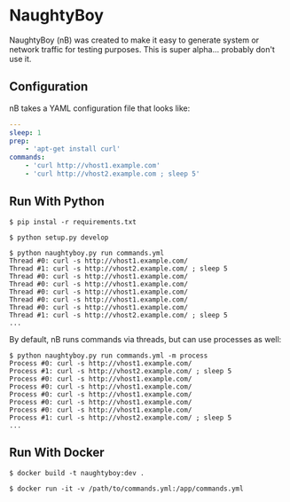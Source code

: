 # NaughtyBoy

NaughtyBoy (nB) was created to make it easy to generate system or network
traffic for testing purposes.  This is super alpha... probably don't use it.

## Configuration

nB takes a YAML configuration file that looks like:

```yaml
---
sleep: 1
prep:
    - 'apt-get install curl'
commands:
    - 'curl http://vhost1.example.com'
    - 'curl http://vhost2.example.com ; sleep 5'
```

## Run With Python

```
$ pip instal -r requirements.txt

$ python setup.py develop

$ python naughtyboy.py run commands.yml
Thread #0: curl -s http://vhost1.example.com/
Thread #1: curl -s http://vhost2.example.com/ ; sleep 5
Thread #0: curl -s http://vhost1.example.com/
Thread #0: curl -s http://vhost1.example.com/
Thread #0: curl -s http://vhost1.example.com/
Thread #0: curl -s http://vhost1.example.com/
Thread #0: curl -s http://vhost1.example.com/
Thread #1: curl -s http://vhost2.example.com/ ; sleep 5
...
```

By default, nB runs commands via threads, but can use processes as well:

```
$ python naughtyboy.py run commands.yml -m process
Process #0: curl -s http://vhost1.example.com/
Process #1: curl -s http://vhost2.example.com/ ; sleep 5
Process #0: curl -s http://vhost1.example.com/
Process #0: curl -s http://vhost1.example.com/
Process #0: curl -s http://vhost1.example.com/
Process #0: curl -s http://vhost1.example.com/
Process #0: curl -s http://vhost1.example.com/
Process #1: curl -s http://vhost2.example.com/ ; sleep 5
...
```

## Run With Docker

```
$ docker build -t naughtyboy:dev .

$ docker run -it -v /path/to/commands.yml:/app/commands.yml
```
